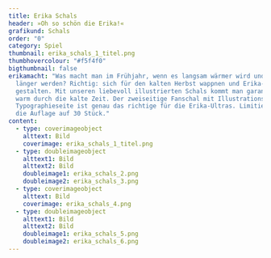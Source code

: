 ```yaml
---
title: Erika Schals
header: »Oh so schön die Erika!«
grafikund: Schals
order: "0"
category: Spiel
thumbnail: erika_schals_1_titel.png
thumbhovercolour: "#f5f4f0"
bigthumbnail: false
erikamacht: "Was macht man im Frühjahr, wenn es langsam wärmer wird und die Tage
  länger werden? Richtig: sich für den kalten Herbst wappnen und Erika-Merch
  gestalten. Mit unseren liebevoll illustrierten Schals kommt man garantiert
  warm durch die kalte Zeit. Der zweiseitige Fanschal mit Illustrations- und
  Typographieseite ist genau das richtige für die Erika-Ultras. Limitiert ist
  die Auflage auf 30 Stück."
content:
  - type: coverimageobject
    alttext: Bild
    coverimage: erika_schals_1_titel.png
  - type: doubleimageobject
    alttext1: Bild
    alttext2: Bild
    doubleimage1: erika_schals_2.png
    doubleimage2: erika_schals_3.png
  - type: coverimageobject
    alttext: Bild
    coverimage: erika_schals_4.png
  - type: doubleimageobject
    alttext1: Bild
    alttext2: Bild
    doubleimage1: erika_schals_5.png
    doubleimage2: erika_schals_6.png
---
```


